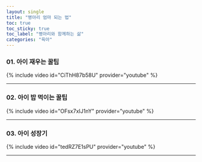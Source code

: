 ```yaml
---
layout: single  
title: "병아리 엄마 되는 법"
toc: true
toc_sticky: true
toc_label: "병아리와 함께하는 삶"
categories: "육아"
---
```


### 01. 아이 재우는 꿀팁
{% include video id="CiThH87b58U" provider="youtube" %}

---

### 02. 아이 밥 먹이는 꿀팁
{% include video id="OFsx7xIJ1nY" provider="youtube" %}

---

### 03. 아이 성장기
{% include video id="tedRZ7E1sPU" provider="youtube" %}

---
